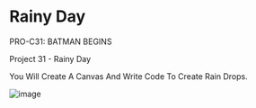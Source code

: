 # Rainy Day

PRO-C31: BATMAN BEGINS

Project 31 - Rainy Day

You Will Create A Canvas And Write Code To Create Rain Drops.

![image](https://user-images.githubusercontent.com/72172315/122795583-77600280-d28b-11eb-9293-625c7494be0b.png)
